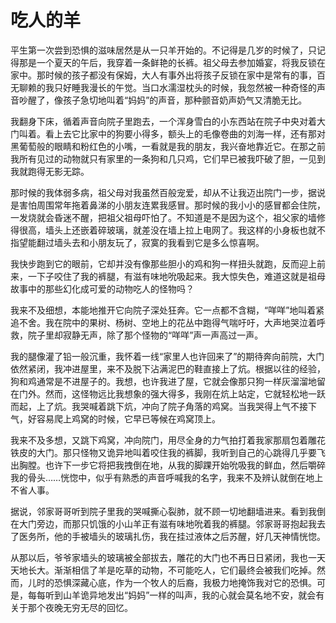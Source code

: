 # 吃人的羊

平生第一次尝到恐惧的滋味居然是从一只羊开始的。不记得是几岁的时候了，只记得那是一个夏天的午后，我穿着一条鲜艳的长裤。祖父母去参加婚宴，将我反锁在家中。那时候的孩子都没有保姆，大人有事外出将孩子反锁在家中是常有的事，百无聊赖的我只好睡我漫长的午觉。当口水濡湿枕头的时候，我忽然被一种奇怪的声音吵醒了，像孩子急切地叫着“妈妈”的声音，那种颤音奶声奶气又清脆无比。 

我翻身下床，循着声音向院子里跑去，一个浑身雪白的小东西站在院子中央对着大门叫着。看上去它比家中的狗要小得多，额头上的毛像卷曲的刘海一样，还有那对黑葡萄般的眼睛和粉红色的小嘴，一看就是我的朋友，我兴奋地靠近它。在那之前我所有见过的动物就只有家里的一条狗和几只鸡，它们早已被我吓破了胆，一见到我就跑得无影无踪。 

那时候的我体弱多病，祖父母对我虽然百般宠爱，却从不让我迈出院门一步，据说是害怕周围常年拖着鼻涕的小朋友连累我感冒。那时候的我小小的感冒都会住院，一发烧就会昏迷不醒，把祖父祖母吓怕了。不知道是不是因为这个，祖父家的墙修得很高，墙头上还嵌着碎玻璃，就差没在墙上拉上电网了。我这样的小身板也就不指望能翻过墙头去和小朋友玩了，寂寞的我看到它是多么惊喜啊。 

我快步跑到它的眼前，它却并没有像那些胆小的鸡和狗一样扭头就跑，反而迎上前来，一下子咬住了我的裤腿，有滋有味地吮吸起来。我大惊失色，难道这就是祖母故事中的那些幻化成可爱的动物吃人的怪物吗？ 

我来不及细想，本能地推开它向院子深处狂奔。它一点都不含糊，“咩咩”地叫着紧追不舍。我在院中的果树、杨树、空地上的花丛中跑得气喘吁吁，大声地哭泣着呼救，院子里却寂静无声，除了那个怪物的“咩咩”声一声高过一声。 

我的腿像灌了铅一般沉重，我怀着一线“家里人也许回来了”的期待奔向前院，大门依然紧闭，我冲进屋里，来不及脱下沾满泥巴的鞋直接上了炕。根据以往的经验，狗和鸡通常是不进屋子的。我想，也许我进了屋，它就会像那只狗一样灰溜溜地留在门外。然而，这怪物远比我想象的强大得多，我刚在炕上站定，它就轻松地一跃而起，上了炕。我哭喊着跳下炕，冲向了院子角落的鸡窝。当我哭得上气不接下气，好容易爬上鸡窝的时候，它早已等候在鸡窝顶上。 

我来不及多想，又跳下鸡窝，冲向院门，用尽全身的力气拍打着我家那扇包着雕花铁皮的大门。那只怪物又诡异地叫着咬住我的裤脚，我听到自己的心跳得几乎要飞出胸膛。也许下一步它将把我拽倒在地，从我的脚踝开始吮吸我的鲜血，然后嚼碎我的骨头……恍惚中，似乎有熟悉的声音呼喊我的名字，我来不及辨认就倒在地上不省人事。 

据说，邻家哥哥听到院子里我的哭喊撕心裂肺，就不顾一切地翻墙进来。看到我倒在大门旁边，而那只饥饿的小山羊正有滋有味地吮着我的裤腿。邻家哥哥抱起我去了医务所，他的手被墙头的玻璃扎伤，我在挂过液体之后苏醒，好几天神情恍惚。 

从那以后，爷爷家墙头的玻璃被全部拔去，雕花的大门也不再日日紧闭，我也一天天地长大。渐渐相信了羊是吃草的动物，不可能吃人，它们最终会被我们吃掉。然而，儿时的恐惧深藏心底，作为一个牧人的后裔，我极力地掩饰我对它的恐惧。可是，每每听到山羊诡异地发出“妈妈”一样的叫声，我的心就会莫名地不安，就会有关于那个夜晚无穷无尽的回忆。